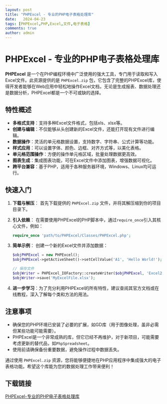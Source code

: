 ```yaml
---
layout: post
title: "PHPExcel - 专业的PHP电子表格处理库"
date:   2024-04-23
tags: [PHPExcel,PHP,Excel,文件,电子表格]
comments: true
author: admin
---
```

# PHPExcel - 专业的PHP电子表格处理库

**PHPExcel** 是一个在PHP编程环境中广泛使用的强大工具，专门用于读取和写入Excel文件。此资源提供的是 `PHPExcel.zip` 包，它包含了完整的PHPExcel库，使得开发者能够在Web应用中轻松地操作Excel文档，无论是生成报表、数据处理还是数据分析，PHPExcel都是一个不可或缺的选择。

## 特性概述

- **多格式支持**：支持多种Excel文件格式，包括xls、xlsx等。
- **创建与编辑**：不仅能够从头创建新的Excel文件，还能打开现有文件进行编辑。
- **数据操作**：灵活的单元格数据设置，支持数字、字符串、公式计算等功能。
- **样式应用**：可以设置字体、颜色、边框、对齐方式等，以美化表格。
- **单元格范围操作**：方便的操作单元格区域，批量处理数据更高效。
- **图表生成**：集成图表功能，可在Excel文件中添加图表，增强数据可视化。
- **跨平台兼容**：基于PHP，适用于各种服务器环境，Windows、Linux均可运行。
  
## 快速入门

1. **下载与解压**：
   首先下载提供的 `PHPExcel.zip` 文件，并将其解压缩到你的项目目录下。

2. **引入依赖**：
   在需要使用PHPExcel的PHP脚本中，通过`require_once`引入其核心文件，例如：
   ```php
   require_once 'path/to/PHPExcel/Classes/PHPExcel.php';
   ```

3. **简单示例**：
   创建一个新的Excel文件并添加数据：
   ```php
   $objPHPExcel = new PHPExcel();
   $objPHPExcel->getActiveSheet()->setCellValue('A1', 'Hello World!');
   
   // 保存文件
   $objWriter = PHPExcel_IOFactory::createWriter($objPHPExcel, 'Excel2007');
   $objWriter->save('MyExcelFile.xlsx');
   ```
   
4. **进一步学习**：为了充分利用PHPExcel的所有特性，建议查阅其官方文档或在线教程，深入了解每个类和方法的用法。

## 注意事项

- 确保您的PHP环境已安装了必要的扩展，如GD库（用于图像处理，虽非必需但某些功能可能需要）。
- PHPExcel是一个非常成熟的库，但它已经不再维护，对于新项目，可能需要考虑更新的替代品，如`PhpSpreadsheet`。
- 使用前请确保备份重要数据，避免操作过程中数据丢失。

通过使用 `PHPExcel.zip` 资源，您将能够便捷地在PHP应用程序中集成强大的电子表格功能。希望这个库能为您的数据处理工作带来便利！

## 下载链接

[PHPExcel-专业的PHP电子表格处理库](https://pan.quark.cn/s/b15d8785b884)